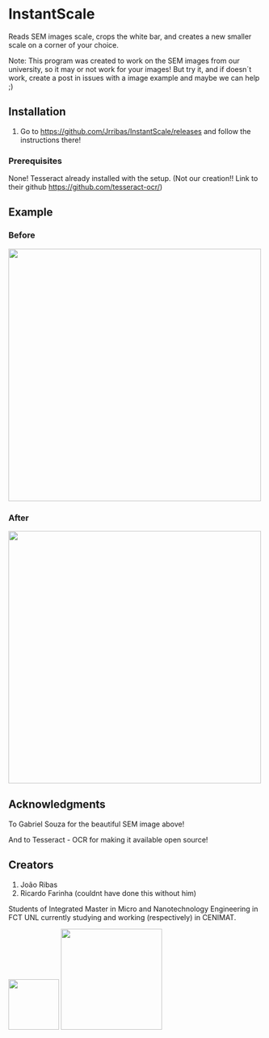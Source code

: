 # InstantScale
Reads SEM images scale, crops the white bar, and creates a new smaller scale on a corner of your choice.

Note: This program was created to work on the SEM images from our university, so it may or not work for your images! But try it, and if doesn´t work, create a post in issues with a image example and maybe we can help ;)

## Installation

1. Go to https://github.com/Jrribas/InstantScale/releases and follow the instructions there!

### Prerequisites

None! Tesseract already installed with the setup. (Not our creation!! Link to their github https://github.com/tesseract-ocr/)

## Example
### Before
<img src="http://i.imgur.com/62LpuB6.png" width="500">

### After
<img src="http://i.imgur.com/NdoLOkH.png" width="500">

## Acknowledgments

To Gabriel Souza for the beautiful SEM image above!

And to Tesseract - OCR for making it available open source!

## Creators

1. João Ribas
2. Ricardo Farinha (couldnt have done this without him)

Students of Integrated Master in Micro and Nanotechnology Engineering in FCT UNL currently studying and working (respectively) in CENIMAT.

<img src="http://www.cenimat.fct.unl.pt/sites/www.cenimat.fct.unl.pt/themes/cenimat_fct_unl_pt/images/logo.png" width="100"> <img src="http://www.dcm.fct.unl.pt/sites/www.dcm.fct.unl.pt/themes/dcm_fct_unl_pt_2017/images/logo.png" width="200">
